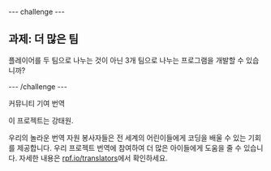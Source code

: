 --- challenge ---

## 과제: 더 많은 팀

플레이어를 두 팀으로 나누는 것이 아닌 3개 팀으로 나누는 프로그램을 개발할 수 있습니까?

--- /challenge ---


커뮤니티 기여 번역

이 프로젝트는 강태원.

우리의 놀라운 번역 자원 봉사자들은 전 세계의 어린이들에게 코딩을 배울 수 있는 기회를 제공합니다. 우리 프로젝트 번역에 참여하여 더 많은 아이들에게 도움을 줄 수 있습니다. 자세한 내용은 [rpf.io/translators](https://rpf.io/translators)에서 확인하세요.